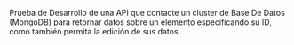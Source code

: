 Prueba de Desarrollo de una API que contacte un cluster de Base De Datos (MongoDB) para retornar datos sobre un elemento
especificando su ID, como también permita la edición de sus datos.

